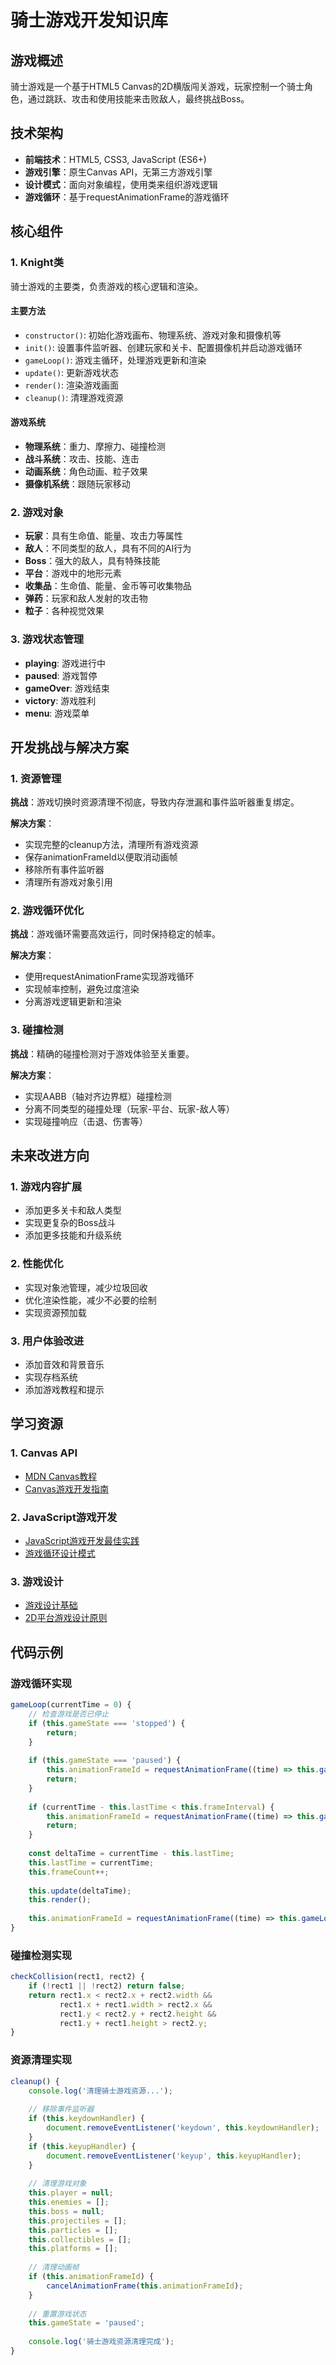 # 骑士游戏开发知识库

## 游戏概述
骑士游戏是一个基于HTML5 Canvas的2D横版闯关游戏，玩家控制一个骑士角色，通过跳跃、攻击和使用技能来击败敌人，最终挑战Boss。

## 技术架构
- **前端技术**：HTML5, CSS3, JavaScript (ES6+)
- **游戏引擎**：原生Canvas API，无第三方游戏引擎
- **设计模式**：面向对象编程，使用类来组织游戏逻辑
- **游戏循环**：基于requestAnimationFrame的游戏循环

## 核心组件

### 1. Knight类
骑士游戏的主要类，负责游戏的核心逻辑和渲染。

#### 主要方法
- `constructor()`: 初始化游戏画布、物理系统、游戏对象和摄像机等
- `init()`: 设置事件监听器、创建玩家和关卡、配置摄像机并启动游戏循环
- `gameLoop()`: 游戏主循环，处理游戏更新和渲染
- `update()`: 更新游戏状态
- `render()`: 渲染游戏画面
- `cleanup()`: 清理游戏资源

#### 游戏系统
- **物理系统**：重力、摩擦力、碰撞检测
- **战斗系统**：攻击、技能、连击
- **动画系统**：角色动画、粒子效果
- **摄像机系统**：跟随玩家移动

### 2. 游戏对象
- **玩家**：具有生命值、能量、攻击力等属性
- **敌人**：不同类型的敌人，具有不同的AI行为
- **Boss**：强大的敌人，具有特殊技能
- **平台**：游戏中的地形元素
- **收集品**：生命值、能量、金币等可收集物品
- **弹药**：玩家和敌人发射的攻击物
- **粒子**：各种视觉效果

### 3. 游戏状态管理
- **playing**: 游戏进行中
- **paused**: 游戏暂停
- **gameOver**: 游戏结束
- **victory**: 游戏胜利
- **menu**: 游戏菜单

## 开发挑战与解决方案

### 1. 资源管理
**挑战**：游戏切换时资源清理不彻底，导致内存泄漏和事件监听器重复绑定。

**解决方案**：
- 实现完整的cleanup方法，清理所有游戏资源
- 保存animationFrameId以便取消动画帧
- 移除所有事件监听器
- 清理所有游戏对象引用

### 2. 游戏循环优化
**挑战**：游戏循环需要高效运行，同时保持稳定的帧率。

**解决方案**：
- 使用requestAnimationFrame实现游戏循环
- 实现帧率控制，避免过度渲染
- 分离游戏逻辑更新和渲染

### 3. 碰撞检测
**挑战**：精确的碰撞检测对于游戏体验至关重要。

**解决方案**：
- 实现AABB（轴对齐边界框）碰撞检测
- 分离不同类型的碰撞处理（玩家-平台、玩家-敌人等）
- 实现碰撞响应（击退、伤害等）

## 未来改进方向

### 1. 游戏内容扩展
- 添加更多关卡和敌人类型
- 实现更复杂的Boss战斗
- 添加更多技能和升级系统

### 2. 性能优化
- 实现对象池管理，减少垃圾回收
- 优化渲染性能，减少不必要的绘制
- 实现资源预加载

### 3. 用户体验改进
- 添加音效和背景音乐
- 实现存档系统
- 添加游戏教程和提示

## 学习资源

### 1. Canvas API
- [MDN Canvas教程](https://developer.mozilla.org/zh-CN/docs/Web/API/Canvas_API/Tutorial)
- [Canvas游戏开发指南](https://developer.mozilla.org/zh-CN/docs/Games/Techniques/2D_collision_detection)

### 2. JavaScript游戏开发
- [JavaScript游戏开发最佳实践](https://developer.mozilla.org/zh-CN/docs/Games/Techniques)
- [游戏循环设计模式](https://gameprogrammingpatterns.com/game-loop.html)

### 3. 游戏设计
- [游戏设计基础](https://learn.game-design.org/)
- [2D平台游戏设计原则](https://www.gamedesigning.org/learn/platformer/)

## 代码示例

### 游戏循环实现
```javascript
gameLoop(currentTime = 0) {
    // 检查游戏是否已停止
    if (this.gameState === 'stopped') {
        return;
    }
    
    if (this.gameState === 'paused') {
        this.animationFrameId = requestAnimationFrame((time) => this.gameLoop(time));
        return;
    }
    
    if (currentTime - this.lastTime < this.frameInterval) {
        this.animationFrameId = requestAnimationFrame((time) => this.gameLoop(time));
        return;
    }
    
    const deltaTime = currentTime - this.lastTime;
    this.lastTime = currentTime;
    this.frameCount++;
    
    this.update(deltaTime);
    this.render();
    
    this.animationFrameId = requestAnimationFrame((time) => this.gameLoop(time));
}
```

### 碰撞检测实现
```javascript
checkCollision(rect1, rect2) {
    if (!rect1 || !rect2) return false;
    return rect1.x < rect2.x + rect2.width &&
           rect1.x + rect1.width > rect2.x &&
           rect1.y < rect2.y + rect2.height &&
           rect1.y + rect1.height > rect2.y;
}
```

### 资源清理实现
```javascript
cleanup() {
    console.log('清理骑士游戏资源...');
    
    // 移除事件监听器
    if (this.keydownHandler) {
        document.removeEventListener('keydown', this.keydownHandler);
    }
    if (this.keyupHandler) {
        document.removeEventListener('keyup', this.keyupHandler);
    }
    
    // 清理游戏对象
    this.player = null;
    this.enemies = [];
    this.boss = null;
    this.projectiles = [];
    this.particles = [];
    this.collectibles = [];
    this.platforms = [];
    
    // 清理动画帧
    if (this.animationFrameId) {
        cancelAnimationFrame(this.animationFrameId);
    }
    
    // 重置游戏状态
    this.gameState = 'paused';
    
    console.log('骑士游戏资源清理完成');
}
```